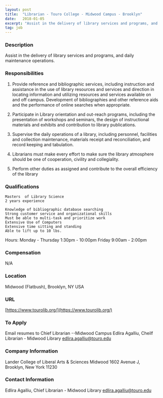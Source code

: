 ```yaml
---
layout: post
title:  "Librarian - Touro College - Midwood Campus - Brooklyn"
date:   2018-01-05
excerpt: "Assist in the delivery of library services and programs, and daily maintenance operations."
tag: job
---
```


### Description   

Assist in the delivery of library services and programs, and daily maintenance operations.


### Responsibilities   

1.	Provide reference and bibliographic services, including instruction and assistance in the use of library resources and services and direction in locating information and utilizing resources and services available on and off campus. Development of bibliographies and other reference aids and the performance of online searches when appropriate.

2.	Participate in Library orientation and out-reach programs, including the presentation of workshops and seminars, the design of instructional materials and exhibits and contribution to library publications.

3.	Supervise the daily operations of a library, including personnel, facilities and collection maintenance, materials receipt and reconciliation, and record keeping and tabulation.

4.	Librarians must make every effort to make sure the library atmosphere should be one of cooperation, civility and collegiality.

5.	Perform other duties as assigned and contribute to the overall efficiency of the library


### Qualifications   

 	Masters  of Library Science
 	2 years experience

 	Knowledge of bibliographic database searching
 	Strong customer service and organizational skills
 	Must be able to multi-task and prioritize work
 	Extensive Use of Computers
 	Extensive time sitting and standing
 	Able to lift up to 10 lbs.

Hours:  Monday - Thursday   1:30pm -  10:00pm
                                Friday         9:00am - 2:00pm      



### Compensation   

N/A


### Location   

Midwood (Flatbush), Brooklyn, NY USA


### URL   

[https://www.tourolib.org/](https://www.tourolib.org/)

### To Apply   

Email resumes to Chief Librarian --Midwood Campus
Edlira Agalliu, Cheilf Librarian - Midwood Library
edlira.agalliu@touro.edu 


### Company Information   

Lander College of Liberal Arts & Sciences 
Midwood
1602 Avenue J,  
Brooklyn, New York 11230 


### Contact Information   

Edlira Agalliu, Chief Librarian - Midwood Library
edlira.agalliu@touro.edu 

